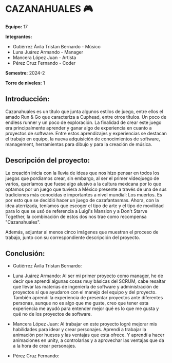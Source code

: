 # CAZANAHUALES 🎮

**Equipo:** 17

**Integrantes:**

* Gutiérrez Ávila Tristan Bernardo - Músico
* Luna Juárez Armando - Manager 
* Mancera López Juan - Artista
* Pérez Cruz Fernando - Coder

**Semestre:** 2024-2

**Torre de niveles:** 1

## **Introducción:**

Cazanahuales es un título que junta algunos estilos de juego, entre ellos el amado Run & Go que caracteriza a Cuphead, entre otros títulos. Un poco de endless runner y un poco de exploración.
La finalidad de crear este juego era principalmente aprender y ganar algo de experiencia en cuanto a proyectos de software. Entre estos aprendizajes y experiencias se destacan el trabajo en equipo, 
la nueva adquisición de conocimientos de software, management, herramientas para dibujo y para la creación de música. 

## **Descripción del proyecto:**

La creación inicia con la lluvia de ideas que nos hizo pensar en todos los juegos que pordíamos crear, sin embargo, al ser el primer videojuego de varios, queríamos que fuese algo alusivo a la cultura mexicana
por lo que optamos por un juego que tuviera a México presente a través de una de sus tradiciones más conocidas e importantes a nivel mundial: Los muertos. Es por esto que se decidió hacer un juego de cazafantasmas. Ahora, con la idea aterrizada, teníamos que escoger el tipo de arte y el tipo de movilidad para lo que se usó de referencia a Luigi's Mansion y a Don't Starve Together, la combinación de estos dos nos trae como recompensa "Cazanahuales".

Además, adjuntar al menos cinco imágenes que muestran el proceso de trabajo, junto con su correspondiente descripción del proyecto.

## **Conclusión:** 

* Gutiérrez Ávila Tristan Bernardo:

* Luna Juárez Armando: Al ser mi primer proyecto como manager, he de decir que aprendí algunas cosas muy básicas del SCRUM, cabe resaltar que llevar las materias de ingeniería de software y administración de proyectos sí que ayudaron con el manejo del equipo y del proyecto. También aprendí la experiencia de presentar proyectos ante diferentes personas, aunque no es algo que me guste, creo que tener esta experiencia me ayudó para entender mejor qué es lo que me gusta y qué no de los proyectos de software.

* Mancera López Juan: Al trabajar en este proyecto logré mejorar mis habilidades para idear y crear personajes. Aprendí a trabajar la animación por huesos y las ventajas que esta ofrece. Y aprendí a hacer animaciones en unity, a controlarlas y a aprovechar las ventajas que da a la hora de crear personajes.

* Pérez Cruz Fernando:
